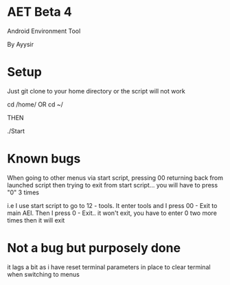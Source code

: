 AET Beta 4
===

Android Environment Tool

By Ayysir


Setup
===
Just git clone to your home directory or the script will not work

cd /home/<your system name> OR cd ~/

THEN

./Start

Known bugs
===

When going to other menus via start script, pressing 00 returning back from launched script then trying to exit from start script... you will have to press "0" 3 times

i.e I use start script to go to 12 - tools. It enter tools and I press 00 - Exit to main AEI. Then I press 0 - Exit.. it won't exit, you have to enter 0 two more times then it will exit

Not a bug but purposely done
===

it lags a bit as i have reset terminal parameters in place to clear terminal when switching to menus

